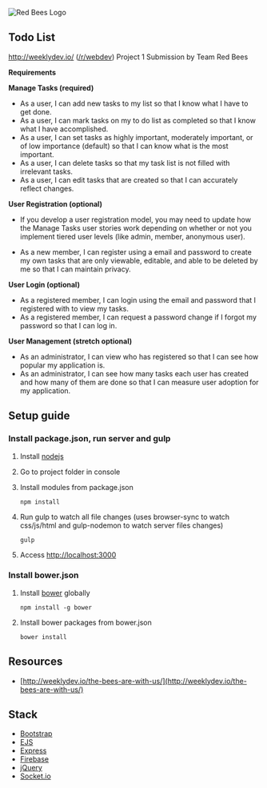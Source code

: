 ![Red Bees Logo](http://weeklydev.io/wp-content/uploads/2016/06/red-bee.png) 

## Todo List

http://weeklydev.io/ ([/r/webdev](https://www.reddit.com/r/webdev)) Project 1 Submission by Team Red Bees

**Requirements**

**Manage Tasks (required)**

* As a user, I can add new tasks to my list so that I know what I have to get done.
* As a user, I can mark tasks on my to do list as completed so that I know what I have accomplished.
* As a user, I can set tasks as highly important, moderately important, or of low importance (default) so that I can know what is the most important.
* As a user, I can delete tasks so that my task list is not filled with irrelevant tasks.
* As a user, I can edit tasks that are created so that I can accurately reflect changes.

**User Registration (optional)**

* If you develop a user registration model, you may need to update how the Manage Tasks user stories work depending on whether or not you implement tiered user levels (like admin, member, anonymous user).

* As a new member, I can register using a email and password to create my own tasks that are only viewable, editable, and able to be deleted by me so that I can maintain privacy.

**User Login (optional)**

* As a registered member, I can login using the email and password that I registered with to view my tasks.
* As a registered member, I can request a password change if I forgot my password so that I can log in.

**User Management (stretch optional)**

* As an administrator, I can view who has registered so that I can see how popular my application is.
* As an administrator, I can see how many tasks each user has created and how many of them are done so that I can measure user adoption for my application.

## Setup guide

### Install package.json, run server and gulp

1. Install [nodejs](https://nodejs.org/)

1. Go to project folder in console

1. Install modules from package.json

	```
	npm install
	```

1. Run gulp to watch all file changes (uses browser-sync to watch css/js/html and gulp-nodemon to watch server files changes)

	```
	gulp
	```

1. Access [http://localhost:3000](http://localhost:3000)

### Install bower.json

1. Install [bower](https://bower.io/) globally

	```
	npm install -g bower
	```

1. Install bower packages from bower.json

	```
	bower install
	```

## Resources

* [http://weeklydev.io/the-bees-are-with-us/](http://weeklydev.io/the-bees-are-with-us/)

## Stack

* [Bootstrap](http://getbootstrap.com/)
* [EJS](http://ejs.co/)
* [Express](http://expressjs.com/)
* [Firebase](https://firebase.google.com/)
* [jQuery](https://jquery.com/)
* [Socket.io](http://socket.io/)
